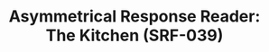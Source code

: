 ---
ee_id_thing: '4380'
site: '1'
type: '2'
inv_num: 2017-004
add_credit: Olia Lialina
url: 2017-004-asymmetrical-response-reader-srf-039
title: 'Asymmetrical Response Reader: The Kitchen (SRF-039)'
year: '2017'
display_year: '2017'
medium: Black tape bound booklet, hand-embossed with the Arcangel Surfware Yin-Yang
  Crest.
dims:
pitch:
ps:
live_url:
youtube:
related_code:
imgs: ar-reader-2017-004-web-ih--ComI.jpg
subheading:
download:
commission:
related: "[4390] [2017-041-asymmetrical-response-reader-ibiza] 2017-041 Asymmetrical
  Response Reader: Ibiza (SRF-041)"
layout: things-i-made
---